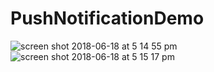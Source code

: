 # PushNotificationDemo

![screen shot 2018-06-18 at 5 14 55 pm](https://user-images.githubusercontent.com/16849127/41534186-3e01797e-731b-11e8-81a1-9152651e6c29.png)
![screen shot 2018-06-18 at 5 15 17 pm](https://user-images.githubusercontent.com/16849127/41534187-3e36d146-731b-11e8-9073-f7be0e80d852.png)
